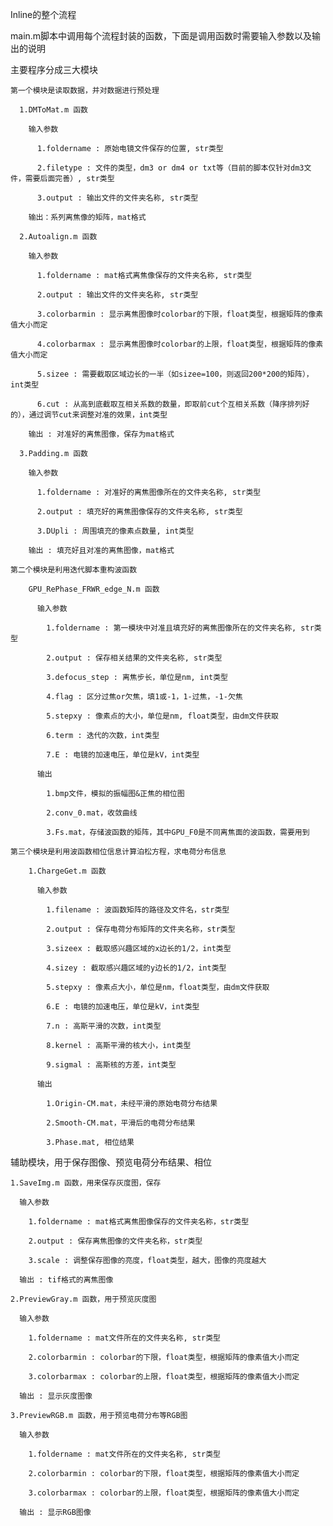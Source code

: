 Inline的整个流程

main.m脚本中调用每个流程封装的函数，下面是调用函数时需要输入参数以及输出的说明

主要程序分成三大模块

    第一个模块是读取数据，并对数据进行预处理

      1.DMToMat.m 函数
  
        输入参数
    
          1.foldername : 原始电镜文件保存的位置, str类型
      
          2.filetype : 文件的类型，dm3 or dm4 or txt等（目前的脚本仅针对dm3文件，需要后面完善）, str类型
      
          3.output : 输出文件的文件夹名称, str类型
      
        输出：系列离焦像的矩阵，mat格式
    
      2.Autoalign.m 函数
  
        输入参数
      
          1.foldername : mat格式离焦像保存的文件夹名称, str类型
      
          2.output : 输出文件的文件夹名称, str类型
      
          3.colorbarmin : 显示离焦图像时colorbar的下限，float类型，根据矩阵的像素值大小而定
      
          4.colorbarmax : 显示离焦图像时colorbar的上限，float类型，根据矩阵的像素值大小而定
      
          5.sizee : 需要截取区域边长的一半（如sizee=100，则返回200*200的矩阵），int类型
      
          6.cut : 从高到底截取互相关系数的数量，即取前cut个互相关系数（降序排列好的），通过调节cut来调整对准的效果，int类型
      
        输出 : 对准好的离焦图像，保存为mat格式
  
      3.Padding.m 函数
    
        输入参数
      
          1.foldername : 对准好的离焦图像所在的文件夹名称, str类型
      
          2.output : 填充好的离焦图像保存的文件夹名称, str类型
      
          3.DUpli : 周围填充的像素点数量, int类型
    
        输出 : 填充好且对准的离焦图像，mat格式
  
    第二个模块是利用迭代脚本重构波函数
        
        GPU_RePhase_FRWR_edge_N.m 函数
          
          输入参数
            
            1.foldername : 第一模块中对准且填充好的离焦图像所在的文件夹名称, str类型
            
            2.output : 保存相关结果的文件夹名称, str类型
            
            3.defocus_step : 离焦步长，单位是nm, int类型
            
            4.flag : 区分过焦or欠焦，填1或-1，1-过焦，-1-欠焦
            
            5.stepxy : 像素点的大小，单位是nm, float类型，由dm文件获取
            
            6.term : 迭代的次数，int类型
            
            7.E : 电镜的加速电压，单位是kV，int类型
          
          输出
            
            1.bmp文件，模拟的振幅图&正焦的相位图
            
            2.conv_0.mat，收敛曲线
            
            3.Fs.mat，存储波函数的矩阵，其中GPU_F0是不同离焦面的波函数，需要用到
      
    第三个模块是利用波函数相位信息计算泊松方程，求电荷分布信息
        
        1.ChargeGet.m 函数
          
          输入参数
            
            1.filename : 波函数矩阵的路径及文件名，str类型
            
            2.output : 保存电荷分布矩阵的文件夹名称，str类型
            
            3.sizeex : 截取感兴趣区域的x边长的1/2，int类型
            
            4.sizey : 截取感兴趣区域的y边长的1/2，int类型
            
            5.stepxy : 像素点大小，单位是nm，float类型，由dm文件获取
            
            6.E : 电镜的加速电压，单位是kV，int类型
            
            7.n : 高斯平滑的次数，int类型
            
            8.kernel : 高斯平滑的核大小，int类型
            
            9.sigmal : 高斯核的方差，int类型
            
          输出
            
            1.Origin-CM.mat，未经平滑的原始电荷分布结果
            
            2.Smooth-CM.mat，平滑后的电荷分布结果
            
            3.Phase.mat, 相位结果
  辅助模块，用于保存图像、预览电荷分布结果、相位
    
    1.SaveImg.m 函数，用来保存灰度图，保存
      
      输入参数
        
        1.foldername : mat格式离焦图像保存的文件夹名称，str类型
        
        2.output : 保存离焦图像的文件夹名称，str类型
        
        3.scale : 调整保存图像的亮度，float类型，越大，图像的亮度越大
      
      输出 : tif格式的离焦图像
    
    2.PreviewGray.m 函数，用于预览灰度图
      
      输入参数
        
        1.foldername : mat文件所在的文件夹名称, str类型
        
        2.colorbarmin : colorbar的下限，float类型，根据矩阵的像素值大小而定
        
        3.colorbarmax : colorbar的上限，float类型，根据矩阵的像素值大小而定
        
      输出 : 显示灰度图像
    
    3.PreviewRGB.m 函数，用于预览电荷分布等RGB图
    
      输入参数
        
        1.foldername : mat文件所在的文件夹名称, str类型
        
        2.colorbarmin : colorbar的下限，float类型，根据矩阵的像素值大小而定
        
        3.colorbarmax : colorbar的上限，float类型，根据矩阵的像素值大小而定
      
      输出 : 显示RGB图像
